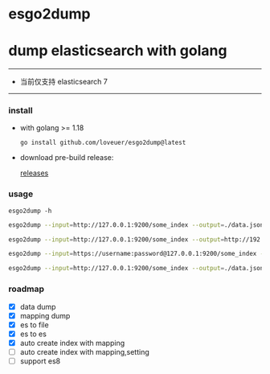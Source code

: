# esgo2dump
# dump elasticsearch with golang

---

- 当前仅支持 elasticsearch 7

---

### install

- with golang >= 1.18

  `go install github.com/loveuer/esgo2dump@latest`

- download pre-build release:

  [releases](https://github.com/loveuer/esgo2dump/releases)

### usage

`esgo2dump -h`

```bash
esgo2dump --input=http://127.0.0.1:9200/some_index --output=./data.json

esgo2dump --input=http://127.0.0.1:9200/some_index --output=http://192.168.1.1:9200/some_index --limit=5000

esgo2dump --input=https://username:password@127.0.0.1:9200/some_index --output=./data.json

esgo2dump --input=http://127.0.0.1:9200/some_index --output=./data.json --query='{"match": {"name": "some_name"}}'`,
```

### roadmap

- [x] data dump
- [x] mapping dump
- [x] es to file
- [x] es to es
- [x] auto create index with mapping
- [ ] auto create index with mapping,setting
- [ ] support es8